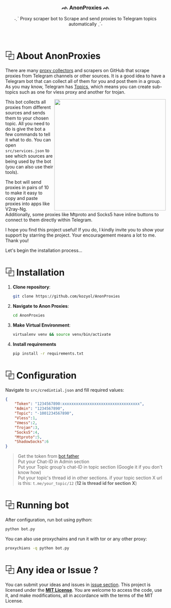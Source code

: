 <div align="center">
    <h3><b>ᨒ AnonProxies ᨒ</b></h3>
    <p>˗ˏˋ Proxy scraper bot to Scrape and send proxies to Telegram topics automatically ˎˊ˗</p>
</div>

<br>

# ⿻ About AnonProxies
There are many [proxy collectors](https://github.com/search?q=proxy%20collectors&type=repositories) and scrapers on GitHub that scrape proxies from Telegram channels or other sources. It is a good idea to have a Telegram bot that can collect all of them for you and post them in a group. As you may know, Telegram has [Topics](https://telegram.org/blog/topics-in-groups-collectible-usernames#topics-in-groups), which means you can create sub-topics such as one for vless proxy and another for trojan.

<img align="right" src="https://github.com/kozyol/AnonProxies/assets/118578799/306e986c-7c63-42b2-917d-14fa80c60416" width=350>

This bot collects all proxies from different sources and sends them to your chosen topic. All you need to do is give the bot a few commands to tell it what to do. You can open `src/services.json` to see which sources are being used by the bot (you can also use their tools).

The bot will send proxies in pairs of 10 to make it easy to copy and paste proxies into apps like V2ray-Ng. Additionally, some proxies like Mtproto and Socks5 have inline buttons to connect to them directly within Telegram.

I hope you find this project useful! If you do, I kindly invite you to show your support by starring the project. Your encouragement means a lot to me. Thank you!

Let's begin the installation process...


# ⿻ Installation
1. **Clone repository**:
    ```bash
    git clone https://github.com/kozyol/AnonProxies
    ```
2. **Navigate to Anon Proxies**:
    ```bash
    cd AnonProxies
    ```
3. **Make Virtual Environment**:
    ```bash
    virtualenv venv && source venv/bin/activate
    ```
5. **Install requirements**
    ```bash
    pip install -r requirements.txt
    ```

# ⿻ Configuration
Navigate to `src/credintial.json` and fill required values:
```json
{
    "Token": "1234567890:xxxxxxxxxxxxxxxxxxxxxxxxxxxxxxxxxx",
    "Admin": "1234567890",
    "Topic": "-1001234567890",
    "Vless":1, 
    "Vmess":2,
    "Trojan":3,
    "Socks5":4,
    "Mtproto":5,
    "ShadowSocks":6
}
```
> Get the token from [bot father](https://t.me/botfather)<br>
> Put your Chat-ID in Admin section<br>
> Put your Topic group's chat-ID in topic section (Google it if you don't know how)<br>
> Put your topic's thread id in other sections. if your topic section X url is this: `t.me/your_topic/12` (**12 is thread id for section X**)

# ⿻ Running bot
After configuration, run bot using python:
```bash
python bot.py
```
You can also use proxychains and run it with tor or any other proxy:
```bash
proxychians -q python bot.py
```

# ⿻ Any idea or Issue ?
You can submit your ideas and issues in [issue section](https://github.com/Kourva/AnonProxies/issues). This project is licensed under the [**MIT License**](https://opensource.org/license/mit/). You are welcome to access the code, use it, and make modifications, all in accordance with the terms of the MIT License.
